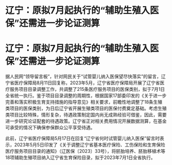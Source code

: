 # 辽宁：原拟7月起执行的“辅助生殖入医保”还需进一步论证测算

# 辽宁：原拟7月起执行的“辅助生殖入医保”还需进一步论证测算

据人民网“领导留言板”，针对网民关于“试管婴儿纳入医保望尽快落实”的留言，辽宁省医疗保障局8月11日回复称，2023年5月，辽宁省医疗保障局开展了辽宁省医疗服务项目目录调整工作，共调整了215条医疗服务项目的医保类别，拟于7月1日全省统一执行。鉴于项目目录调整的周期性，根据国家17部委印发的《关于进一步完善和落实积极生育支持措施的指导意见》相关要求，前瞻性地调整了18条生殖类项目的医保类别，为日后辽宁省开展生殖类项目的医保付费奠定基础。考虑生殖类项目比较特殊，情形复杂，待遇政策制定国内尚无成熟经验可借鉴，因此，需要进一步研究论证配套的待遇政策。辽宁省正对相关费用情况开展数据测算，在基金可承受的情况下确保参保群众公平享受待遇。

此前，辽宁省医疗保障局5月17日在回复“辽宁省何时试管婴儿纳入医保”留言时表示，2023年5月5日印发了《关于调整辽宁省基本医疗保险、工伤保险和生育保险医疗服务项目目录的通知》（辽医保〔2023〕33号），将胚胎培养、胚胎移植术等18项辅助生殖项目纳入辽宁省生育保险目录，拟于2023年7月1日全省执行。

